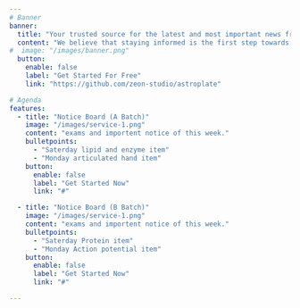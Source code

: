 ```yaml
---
# Banner
banner:
  title: "Your trusted source for the latest and most important news from BBMC"
  content: "We believe that staying informed is the first step towards active participation in your educational journey. We bring you the most critical updates and announcements from our institute to ensure you never miss out on important opportunities or events."
#  image: "/images/banner.png"
  button:
    enable: false
    label: "Get Started For Free"
    link: "https://github.com/zeon-studio/astroplate"

# Agenda
features:
  - title: "Notice Board (A Batch)"
    image: "/images/service-1.png"
    content: "exams and importent notice of this week."
    bulletpoints:
      - "Saterday lipid and enzyme item"
      - "Monday articulated hand item"
    button:
      enable: false
      label: "Get Started Now"
      link: "#"

  - title: "Notice Board (B Batch)"
    image: "/images/service-1.png"
    content: "exams and importent notice of this week."
    bulletpoints:
      - "Saterday Protein item"
      - "Monday Action potential item"
    button:
      enable: false
      label: "Get Started Now"
      link: "#"

---
```

